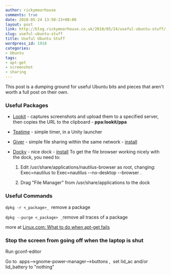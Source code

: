 ```yaml
---
author: rickymoorhouse
comments: true
date: 2010-05-24 13:50:13+00:00
layout: post
link: http://blog.rickymoorhouse.co.uk/2010/05/24/useful-ubuntu-stuff/
slug: useful-ubuntu-stuff
title: Useful Ubuntu Stuff
wordpress_id: 1918
categories:
- Ubuntu
tags:
- apt-get
- screenshot
- sharing
---
```


This post is a dumping ground for useful Ubuntu bits and pieces that aren't worth a full post on their own.


### Useful Packages





	
  * [Lookit](https://launchpad.net/lookit) - captures screenshots and upload them to a specified server, then copies the URL to the clipboard - **ppa:lookit/ppa**

	
  * [Teatime](http://www.rojtberg.net/419/intruducing-teatime/) - simple timer, in a Unity launcher

	
  * [Giver](http://code.google.com/p/giver/) - simple file sharing within the same network - [install](giver)

	
  * [Docky](http://do.davebsd.com/wiki/Docky) - nice dock - [install](docky)
To get the file browser working nicely with the dock, you need to:

	
    1. Edit /usr/share/applications/nautilus-browser as root, changing:
Exec=nautilus to Exec=nautilus --no-desktop --browser .

	
    2. Drag "File Manager" from /usr/share/applications to the dock







### Useful Commands


`dpkg -r <_package>_ `remove a package

`dpkg --purge <_package> _`remove all traces of a package

more at [Linux.com: What to do when apt-get fails](http://www.linux.com/archive/feed/48910)


### Stop the screen from going off when the laptop is shut


Run gconf-editor

Go to  apps-->gnome-power-manager-->buttons ,  set lid_ac and/or lid_battery to "nothing"
